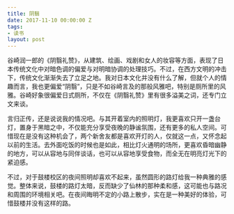 ```yaml
---
title: 阴翳
date: 2017-11-10 00:00:00 Z
tags:
- 读书
layout: post
---
```


谷崎润一郎的《阴翳礼赞》，从建筑、绘画、戏剧和女人的妆容等方面，表现了日本传统文化中对暗色调的偏爱与对明暗协调的处理技巧。不过，在西方文明的冲击下，传统文化渐渐失去了立足之地。我对日本文化并没有什么了解，但就个人的情趣而言，我也更偏爱“阴翳”，只是不如谷崎言及的那般风雅吧，特别是厕所里的风雅。谷崎好象很偏爱日式厕所，不仅在《阴翳礼赞》里有很多溢美之词，还专门立文来谈。

言归正传，还是说说我的情况吧。与其开着室内的照明灯，我更喜欢只开一盏台灯，置身于黑暗之中，不仅能充分享受夜晚的静谧氛围，还有更多的私人空间。可惜现在是没有这种机会了，两个新舍友都是喜欢开灯的人，仅就这一点，又怀念起以前的生活。去外面吃饭的时候也是如此，相比灯火通明的场所，更喜欢昏暗幽静的地方，可以从容地与同伴谈话，也可以从容地享受食物，而全无在明亮灯光下的紧迫感。

不过，对于鼓楼校区的夜间照明却喜欢不起来，虽然圆形的路灯给我一种典雅的感觉。整体来说，鼓楼的路灯太暗，反而缺少了仙林的那种柔和感，这可能也与路况和周围的环境相关吧。在夜间晦明不定的小路上散步，实在是一种美好的体验，可惜鼓楼并没有这样的路。